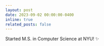 ```yaml
---
layout: post
date: 2023-09-02 00:00:00-0400
inline: true
related_posts: false
---
```


Started M.S. in Computer Science at NYU! :sparkles:

